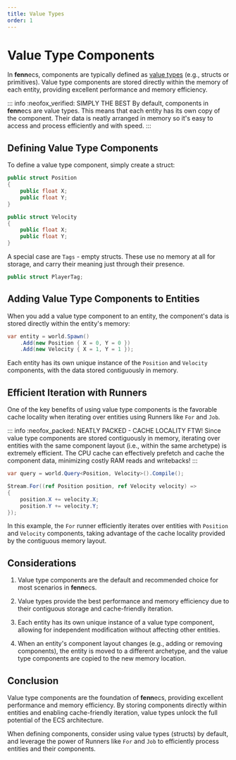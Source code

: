 ```yaml
---
title: Value Types
order: 1
---
```


# Value Type Components

In **fenn**ecs, components are typically defined as [value types](https://learn.microsoft.com/en-us/dotnet/csharp/language-reference/builtin-types/value-types) (e.g., structs or primitives). Value type components are stored directly within the memory of each entity, providing excellent performance and memory efficiency.

::: info :neofox_verified: SIMPLY THE BEST
By default, components in **fenn**ecs are value types. This means that each entity has its own copy of the component. Their data is neatly arranged in memory so it's easy to access and process efficiently and with speed.
:::

## Defining Value Type Components

To define a value type component, simply create a struct:

```csharp
public struct Position
{
    public float X;
    public float Y;
}

public struct Velocity
{
    public float X;
    public float Y;
}
```

A special case are `Tags` - empty structs. These use no memory at all for storage, and carry their meaning just through their presence.

```csharp
public struct PlayerTag;
```


## Adding Value Type Components to Entities

When you add a value type component to an entity, the component's data is stored directly within the entity's memory:

```csharp
var entity = world.Spawn()
    .Add(new Position { X = 0, Y = 0 })
    .Add(new Velocity { X = 1, Y = 1 });
```

Each entity has its own unique instance of the `Position` and `Velocity` components, with the data stored contiguously in memory.

## Efficient Iteration with Runners

One of the key benefits of using value type components is the favorable cache locality when iterating over entities using Runners like `For` and `Job`.

::: info :neofox_packed: NEATLY PACKED - CACHE LOCALITY FTW!
Since value type components are stored contiguously in memory, iterating over entities with the same component layout (i.e., within the same archetype) is extremely efficient. The CPU cache can effectively prefetch and cache the component data, minimizing costly RAM reads and writebacks!
:::

```csharp
var query = world.Query<Position, Velocity>().Compile();

Stream.For((ref Position position, ref Velocity velocity) =>
{
    position.X += velocity.X;
    position.Y += velocity.Y;
});
```

In this example, the `For` runner efficiently iterates over entities with `Position` and `Velocity` components, taking advantage of the cache locality provided by the contiguous memory layout.

## Considerations

1. Value type components are the default and recommended choice for most scenarios in **fenn**ecs.

2. Value types provide the best performance and memory efficiency due to their contiguous storage and cache-friendly iteration.

3. Each entity has its own unique instance of a value type component, allowing for independent modification without affecting other entities.

4. When an entity's component layout changes (e.g., adding or removing components), the entity is moved to a different archetype, and the value type components are copied to the new memory location.

## Conclusion

Value type components are the foundation of **fenn**ecs, providing excellent performance and memory efficiency. By storing components directly within entities and enabling cache-friendly iteration, value types unlock the full potential of the ECS architecture.

When defining components, consider using value types (structs) by default, and leverage the power of Runners like `For` and `Job` to efficiently process entities and their components.